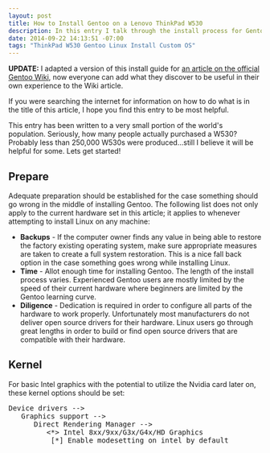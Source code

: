 ```yaml
---
layout: post
title: How to Install Gentoo on a Lenovo ThinkPad W530
description: In this entry I talk through the install process for Gentoo Linux.
date: 2014-09-22 14:13:51 -07:00
tags: "ThinkPad W530 Gentoo Linux Install Custom OS"
---
```


**UPDATE:** I adapted a version of this install guide for [an article on the official Gentoo Wiki](https://wiki.gentoo.org/wiki/Lenovo_Thinkpad_W530), now everyone can add what they discover to be useful in their own experience to the Wiki article.

If you were searching the internet for information on how to do what is in the title of this article, I hope you find this entry to be most helpful. 

This entry has been written  to a very small portion of the world's population. Seriously, how many people actually purchased a W530? Probably less than 250,000 W530s were produced...still I believe it will be helpful for some. Lets get started!

## Prepare ##

Adequate preparation should be established for the case something should go wrong in the middle of installing Gentoo. The following list does not only apply to the current hardware set in this article; it applies to whenever attempting to install Linux on any machine:

* **Backups** - If the computer owner finds any value in being able to restore the factory existing operating system, make sure appropriate measures are taken to create a full system restoration. This is a nice fall back option in the case something goes wrong while installing Linux.
* **Time** - Allot enough time for installing Gentoo. The length of the install process varies. Experienced Gentoo users are mostly limited by the speed of their current hardware where beginners are limited by the Gentoo learning curve.
* **Diligence** -  Dedication is required in order to configure all parts of the hardware to work properly. Unfortunately most manufacturers do not deliver open source drivers for their hardware. Linux users go through great lengths in order to build or find open source drivers that are compatible with their hardware.

## Kernel ##
For basic Intel graphics with the potential to utilize the Nvidia card later on, these kernel options should be set:
<pre>
Device drivers -->
   Graphics support -->
      Direct Rendering Manager -->
         <*> Intel 8xx/9xx/G3x/G4x/HD Graphics
          [*] Enable modesetting on intel by default
</pre>